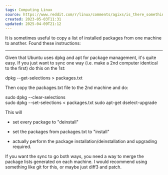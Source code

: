 ```yaml
---
tags: Computing Linux
source: https://www.reddit.com/r/linux/comments/agixs/is_there_something_that_can_synchronize_installed/
created: 2023-05-03T11:31
updated: 2025-04-09T21:12
---
```


It is sometimes useful to copy a list of installed packages from one machine to another. Found these instructions:

-----
Given that Ubuntu uses dpkg and apt for package management, it's quite easy. If you just want to sync one way (i.e. make a 2nd computer identical to the first) do this on the 1st:

dpkg --get-selections > packages.txt

Then copy the packages.txt file to the 2nd machine and do:

sudo dpkg --clear-selections  
sudo dpkg --set-selections < packages.txt
sudo apt-get dselect-upgrade

This will

-   set every package to "deinstall"
    
-   set the packages from packages.txt to "install"
    
-   actually perform the package installation/deinstallation and upgrading required.
    

If you want the sync to go both ways, you need a way to merge the package lists generated on each machine. I would recommend using something like git for this, or maybe just diff3 and patch.
